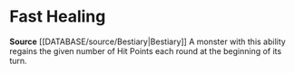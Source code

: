 ﻿---
actions: null
id: '15'
name: Fast Healing
rarity: Common
rus_type_level: null
source: '[[DATABASE/source/Bestiary|Bestiary]]'
trait: null
type: Creature Ability

---
# Fast Healing

**Source** [[DATABASE/source/Bestiary|Bestiary]]
A monster with this ability regains the given number of Hit Points each round at the beginning of its turn.